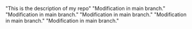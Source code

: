 "This is the description of my repo" 
"Modification in main branch." 
"Modification in main branch." 
"Modification in main branch." 
"Modification in main branch." 
"Modification in main branch." 
